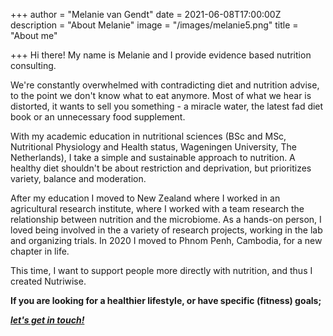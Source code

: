 +++
author = "Melanie van Gendt"
date = 2021-06-08T17:00:00Z
description = "About Melanie"
image = "/images/melanie5.png"
title = "About me"

+++
Hi there! My name is Melanie and I provide evidence based nutrition consulting.

We're constantly overwhelmed with contradicting diet and nutrition advise, to the point we don't know what to eat anymore. Most of what we hear is distorted, it wants to sell you something - a miracle water, the latest fad diet book or an unnecessary food supplement.

With my academic education in nutritional sciences (BSc and MSc, Nutritional Physiology and Health status, Wageningen University, The Netherlands), I take a simple and sustainable approach to nutrition. A healthy diet shouldn't be about restriction and deprivation, but prioritizes variety, balance and moderation.

After my education I moved to New Zealand where I worked in an agricultural research institute, where I worked with a team research the relationship between nutrition and the microbiome. As a hands-on person, I loved being involved in the a variety of research projects, working in the lab and organizing trials. In 2020 I moved to Phnom Penh, Cambodia, for a new chapter in life.

This time, I want to support people more directly with nutrition, and thus I created Nutriwise.

**If you are looking for a healthier lifestyle, or have specific (fitness) goals;** 

[**_let's get in touch!_**](https://nutriwisepnh1.netlify.app/#contact "Contact")